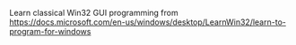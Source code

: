 Learn classical Win32 GUI programming from https://docs.microsoft.com/en-us/windows/desktop/LearnWin32/learn-to-program-for-windows